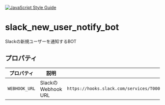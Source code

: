 [![JavaScript Style Guide](https://img.shields.io/badge/code_style-standard-brightgreen.svg)](https://standardjs.com)

# slack_new_user_notify_bot
Slackの新規ユーザーを通知するBOT

## プロパティ
|プロパティ|説明|例|
|---|---|---|
|`WEBHOOK_URL`|SlackのWebhook URL|`https://hooks.slack.com/services/T00000000/B00000000/XXXXXXXXXXXXXXXXXXXXXXXX`|
